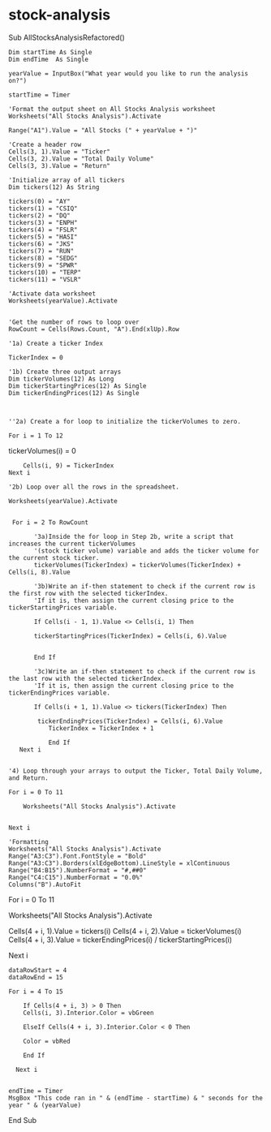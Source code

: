 # stock-analysis

Sub AllStocksAnalysisRefactored()

    Dim startTime As Single
    Dim endTime  As Single

    yearValue = InputBox("What year would you like to run the analysis on?")

    startTime = Timer
    
    'Format the output sheet on All Stocks Analysis worksheet
    Worksheets("All Stocks Analysis").Activate
    
    Range("A1").Value = "All Stocks (" + yearValue + ")"
    
    'Create a header row
    Cells(3, 1).Value = "Ticker"
    Cells(3, 2).Value = "Total Daily Volume"
    Cells(3, 3).Value = "Return"

    'Initialize array of all tickers
    Dim tickers(12) As String
    
    tickers(0) = "AY"
    tickers(1) = "CSIQ"
    tickers(2) = "DQ"
    tickers(3) = "ENPH"
    tickers(4) = "FSLR"
    tickers(5) = "HASI"
    tickers(6) = "JKS"
    tickers(7) = "RUN"
    tickers(8) = "SEDG"
    tickers(9) = "SPWR"
    tickers(10) = "TERP"
    tickers(11) = "VSLR"
    
    'Activate data worksheet
    Worksheets(yearValue).Activate
    
    
    'Get the number of rows to loop over
    RowCount = Cells(Rows.Count, "A").End(xlUp).Row
    
    '1a) Create a ticker Index
    
    TickerIndex = 0

    '1b) Create three output arrays
    Dim tickerVolumes(12) As Long
    Dim tickerStartingPrices(12) As Single
    Dim tickerEndingPrices(12) As Single

    
   
    ''2a) Create a for loop to initialize the tickerVolumes to zero.
    
    For i = 1 To 12
   tickerVolumes(i) = 0
        
        Cells(i, 9) = TickerIndex
    Next i
    
    '2b) Loop over all the rows in the spreadsheet.
    
    Worksheets(yearValue).Activate
     
     
     For i = 2 To RowCount
 
           '3a)Inside the for loop in Step 2b, write a script that increases the current tickerVolumes
           '(stock ticker volume) variable and adds the ticker volume for the current stock ticker.
           tickerVolumes(TickerIndex) = tickerVolumes(TickerIndex) + Cells(i, 8).Value

           '3b)Write an if-then statement to check if the current row is the first row with the selected tickerIndex.
           'If it is, then assign the current closing price to the tickerStartingPrices variable.
           
           If Cells(i - 1, 1).Value <> Cells(i, 1) Then
           
           tickerStartingPrices(TickerIndex) = Cells(i, 6).Value

               
           End If

           '3c)Write an if-then statement to check if the current row is the last row with the selected tickerIndex.
           'If it is, then assign the current closing price to the tickerEndingPrices variable.
           
           If Cells(i + 1, 1).Value <> tickers(TickerIndex) Then
           
            tickerEndingPrices(TickerIndex) = Cells(i, 6).Value
               TickerIndex = TickerIndex + 1
               
               End If
       Next i

    
    '4) Loop through your arrays to output the Ticker, Total Daily Volume, and Return.
    
    For i = 0 To 11
        
        Worksheets("All Stocks Analysis").Activate
        
        
    Next i
    
    'Formatting
    Worksheets("All Stocks Analysis").Activate
    Range("A3:C3").Font.FontStyle = "Bold"
    Range("A3:C3").Borders(xlEdgeBottom).LineStyle = xlContinuous
    Range("B4:B15").NumberFormat = "#,##0"
    Range("C4:C15").NumberFormat = "0.0%"
    Columns("B").AutoFit
  
  For i = 0 To 11
  
   Worksheets("All Stocks Analysis").Activate
   
   Cells(4 + i, 1).Value = tickers(i)
   Cells(4 + i, 2).Value = tickerVolumes(i)
   Cells(4 + i, 3).Value = tickerEndingPrices(i) / tickerStartingPrices(i)
   
   Next i
   
    dataRowStart = 4
    dataRowEnd = 15

    For i = 4 To 15
        
        If Cells(4 + i, 3) > 0 Then
        Cells(i, 3).Interior.Color = vbGreen
        
        ElseIf Cells(4 + i, 3).Interior.Color < 0 Then
        
        Color = vbRed
        
        End If
       
      Next i
      

    endTime = Timer
    MsgBox "This code ran in " & (endTime - startTime) & " seconds for the year " & (yearValue)

 
End Sub

    
